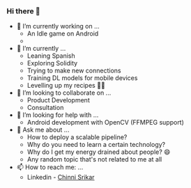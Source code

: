### Hi there 👋

- 🔭 I’m currently working on ...
  - An Idle game on Android
  -  
- 🌱 I’m currently ...
  - Leaning Spanish
  - Exploring Solidity
  - Trying to make new connections
  - Training DL models for mobile devices
  - Levelling up my recipes :cook:
- 👯 I’m looking to collaborate on ...
  - Product Development
  - Consultation
- 🤔 I’m looking for help with ...
  - Android development with OpenCV (FFMPEG support)
- 💬 Ask me about ...
  - How to deploy a scalable pipeline?
  - Why do you need to learn a certain technology?
  - Why do I get my energy drained about people? :smile: 
  - Any random topic that's not related to me at all
- 📫 How to reach me: ...
  - Linkedin - [Chinni Srikar](https://www.linkedin.com/in/chinni-srikar-a-54b29816b/)

<!--
**acsrikar279/acsrikar279** is a ✨ _special_ ✨ repository because its `README.md` (this file) appears on your GitHub profile.

Here are some ideas to get you started:

- 🔭 I’m currently working on ...
- 🌱 I’m currently learning ...
- 👯 I’m looking to collaborate on ...
- 🤔 I’m looking for help with ...
- 💬 Ask me about ...
- 📫 How to reach me: ...
- 😄 Pronouns: ...
- ⚡ Fun fact: ...
-->
